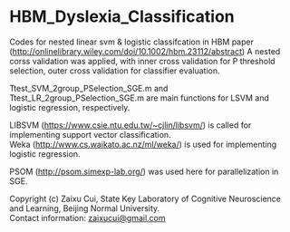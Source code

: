 # HBM_Dyslexia_Classification
Codes for nested linear svm &amp; logistic classifcation in HBM paper (http://onlinelibrary.wiley.com/doi/10.1002/hbm.23112/abstract)
A nested corss validation was applied, with inner cross validation for P threshold selection, outer cross validation for classifier evaluation.

Ttest_SVM_2group_PSelection_SGE.m and Ttest_LR_2group_PSelection_SGE.m are main functions for LSVM and logistic regression, respectively.

LIBSVM (https://www.csie.ntu.edu.tw/~cjlin/libsvm/) is called for implementing support vector classification.  
Weka (http://www.cs.waikato.ac.nz/ml/weka/) is used for implementing logistic regression.

PSOM (http://psom.simexp-lab.org/) was used here for parallelization in SGE.

Copyright (c) Zaixu Cui, State Key Laboratory of Cognitive Neuroscience and Learning, Beijing Normal University.  
Contact information: 
zaixucui@gmail.com

